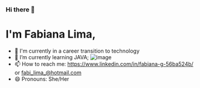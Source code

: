 ### Hi there 👋

# I'm Fabiana Lima,

- 🔭 I'm currently in a career transition to technology
- 🌱 I’m currently learning JAVA; ![image](https://user-images.githubusercontent.com/99053812/214930282-4ec73118-8bfc-4eb1-a104-7cb49efba0d5.png)
- 📫 How to reach me: https://www.linkedin.com/in/fabiana-g-56ba524b/ or fabi_lima_@hotmail.com
- 😄 Pronouns: She/Her

